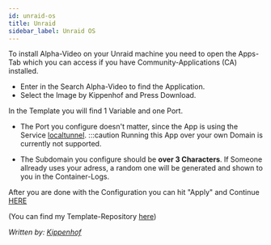 ```yaml
---
id: unraid-os
title: Unraid
sidebar_label: Unraid OS
---
```


To install Alpha-Video on your Unraid machine you need to open the Apps-Tab which you can access if you have Community-Applications (CA) installed.

* Enter in the Search Alpha-Video to find the Application.
* Select the Image by Kippenhof and Press Download.

In the Template you will find 1 Variable and one Port.

* The Port you configure doesn't matter, since the App is using the Service [localtunnel](https://github.com/localtunnel/localtunnel).
:::caution Running this App over your own Domain is currently not supported.

* The Subdomain you configure should be **over 3 Characters**. If Someone allready uses your adress, a random one will be generated and shown to you in the Container-Logs.

After you are done with the Configuration you can hit "Apply" and Continue [HERE](https://alpha-video.andrewstech.me/docs/doc4)




(You can find my Template-Repository [here](https://github.com/Kippenhof/docker-templates))


*Written by: [Kippenhof](https://github.com/Kippenhof)*
